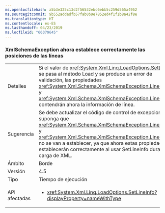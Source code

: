 ```yaml
---
ms.openlocfilehash: a5b3e325c13d2f56532ebc6ebb5c259d565a4952
ms.sourcegitcommit: 9b552addadfb57fab0b9e7852ed4f1f1b8a42f8e
ms.translationtype: HT
ms.contentlocale: es-ES
ms.lasthandoff: 04/23/2019
ms.locfileid: "66379645"
---
```

### <a name="xmlschemaexception-now-sets-line-positions-properly"></a>XmlSchemaException ahora establece correctamente las posiciones de las líneas

|   |   |
|---|---|
|Detalles|Si el valor de <xref:System.Xml.Linq.LoadOptions.SetLineInfo> se pasa al método Load y se produce un error de validación, las propiedades <xref:System.Xml.Schema.XmlSchemaException.LineNumber> y <xref:System.Xml.Schema.XmlSchemaException.LinePosition> contendrán ahora la información de línea.|
|Sugerencia|Se debe actualizar el código de control de excepciones que suponga que <xref:System.Xml.Schema.XmlSchemaException.LineNumber> y <xref:System.Xml.Schema.XmlSchemaException.LinePosition> no se van a establecer, ya que ahora estas propiedades se establecerán correctamente al usar SetLineInfo durante la carga de XML.|
|Ámbito|Borde|
|Versión|4.5|
|Tipo|Tiempo de ejecución|
|API afectadas|<ul><li><xref:System.Xml.Linq.LoadOptions.SetLineInfo?displayProperty=nameWithType></li></ul>|
